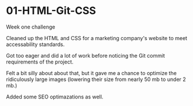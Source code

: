 # 01-HTML-Git-CSS
Week one challenge

Cleaned up the HTML and CSS for a marketing company's website to meet accessability standards.

Got too eager and did a lot of work before noticing the Git commit requirements of the project. 

Felt a bit silly about about that, but it gave me a chance to optimize the ridiculously large images (lowering their size from nearly 50 mb to under 2 mb.)

Added some SEO optimazations as well.
